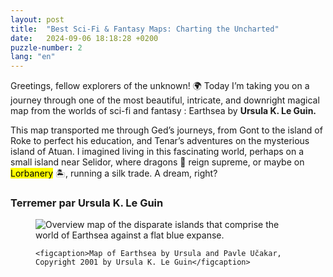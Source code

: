 ```yaml
---
layout: post
title:  "Best Sci-Fi & Fantasy Maps: Charting the Uncharted"
date:   2024-09-06 18:18:28 +0200
puzzle-number: 2
lang: "en"
---
```

Greetings, fellow explorers of the unknown! 🌍
Today I’m taking you on a journey through one of the most beautiful, intricate, and downright magical map from the worlds of sci-fi and fantasy : Earthsea by **Ursula K. Le Guin.**

This map transported me through Ged’s journeys, from Gont to the island of Roke to perfect his education, and Tenar’s adventures on the mysterious island of Atuan. I imagined living in this fascinating world, perhaps on a small island near Selidor, where dragons 🐉 reign supreme, or maybe on <mark>Lorbanery</mark> 🏝️, running a silk trade. A dream, right?

### **Terremer par Ursula K. Le Guin**
<figure>
    <img
    srcset="
        {{'/assets/images/maps/earthsea-map-lg.jpg'| absolute_url}}  640w,
        {{'/assets/images/maps/earthsea-map-lg.jpg'| absolute_url}}  768w,
        {{'/assets/images/maps/earthsea-map-lg.jpg'| absolute_url}}  1024w,
    "
    sizes="(max-width: 640px) 100vw,
            (max-width: 768px) 100vw, 
            1024px"
    src="{{'/assets/images/maps/earthsea-map-lg.jpg'| absolute_url}}"
    alt="Overview map of the disparate islands that comprise the world of Earthsea against a flat blue expanse." />

    <figcaption>Map of Earthsea by Ursula and Pavle Učakar, Copyright 2001 by Ursula K. Le Guin</figcaption>
</figure>